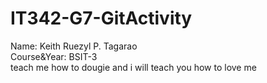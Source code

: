 # IT342-G7-GitActivity

Name: Keith Ruezyl P. Tagarao  
Course&Year: BSIT-3  
teach me how to dougie and i will teach you how to love me
